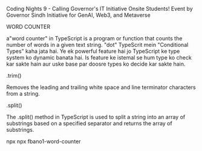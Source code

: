 Coding Nights 9 - Calling Governor's IT Initiative Onsite Students!
Event by Governor Sindh Initiative for GenAI, Web3, and Metaverse

WORD COUNTER

a"word counter" in TypeScript is a program or function that counts the number of words in a given text string.
"dot" TypeScrit mein "Conditional Types" kaha jata hai. Ye ek powerful feature hai jo TypeScript ke type system ko
dynamic banata hai. Is feature ke istemal se hum type ko check kar sakte hain aur uske base par doosre types ko decide kar sakte hain.

.trim() 

Removes the leading and trailing white space and line terminator characters from a string.

.split()

The .split() method in TypeScript is used to split a string into an array of substrings based on a specified separator and returns the
array of substrings.

npx 
npx fbano1-word-counter
